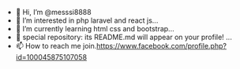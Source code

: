 - 👋 Hi, I’m @messsi8888
- 👀 I’m interested in php laravel and react js...
- 🌱 I’m currently learning html css and bootstrap...
- 💞️  special repository: its README.md will appear on your profile! ...
- 📫 How to reach me join.https://www.facebook.com/profile.php?id=100045875107058

<!---
messsi8888/messsi8888 is a ✨ special ✨ repository because its `README.md` (this file) appears on your GitHub profile.
You can click the Preview link to take a look at your changes.
--->
